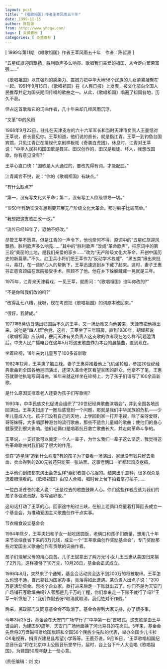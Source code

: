 ```yaml
---
layout: post
title: "《唱歌祖国》作者王莘风雨五十年"
date: 1999-11-15
author: 陈哲源
from: http://www.yhcqw.com/
tags: [ 炎黄春秋 ]
categories: [ 炎黄春秋 ]
---
```



[ 1999年第11期 《唱歌祖国》作者王莘风雨五十年　作者：陈哲源 ]

“五星红旗迎风飘扬，胜利歌声多么响亮。歌唱我们亲爱的祖国，从今走向繁荣富强……”


《歌唱祖国》以其强烈的感染力、震撼力把中华大地56个民族的儿女紧紧凝聚在一起。1951年9月15日，《歌唱祖国》在《人民日报》上发表，被文化部向全国人民推荐并定为国庆期间传唱的歌曲之一。从此，《歌唱祖国》唱遍了祖国各地，历久不衰。

但占这首歌和它的词曲作者，几十年来却几经风雨沉浮。

“文革”中的风雨


1968年9月22日，驻扎在天津支左的六十六军军长和当时天津市负责人王曼恬对王莘说，首长要见你。王莘知道，他们说的首长，就是指江青。王莘一到钓鱼台国宾馆，只见江青正在排现代京剧样板戏《奇袭白虎团》，休息时，江青对王莘说：“中华人民共和国国歌是聂耳、田汉创作的，田汉是叛徒、坏人，我想改国歌，你有意见没有?”

王莘心直口快：“国歌是人大通过的，要改先得有词，才能配曲。”

江青闻言不悦，说：“你的《歌唱祖国》有缺点。”

“有什么缺点?”

“第一，没有写文化大革命；第二，没有写工人阶级领导一切。”

“1950年我确实没有想到要开展无产阶级文化大革命。那时脑子比较简单。”

“我想把这支歌曲改一改。”

“流传已经18年了，恐怕不好改。”

尽管王莘不愿意，但是江青的一声令下，他也奈何不得。原词中的“五星红旗迎风飘扬，胜利歌声多么响亮……”其中的“胜利歌声 
”改成“革命歌声”，把原词中的第三段“美丽的土地，是我们亲爱的家乡……”改为“无产阶级文化大革命，开创中国历史的新篇章。”不久，红卫兵小将们把王莘作为“反动学术权威”、“黑五类”揪出来批斗，毒打，在一些好心人的帮助下，王莘迅速逃到乡下藏了起来。这时，妻子王惠芬正患宫颈癌在医院接受手术，照顾不了他。他在乡下躲躲藏藏一晃就是三年。

1975年，江青来天津看戏，一见王莘，就质问：“《歌唱祖国》谁叫你改的?”

“不是你叫我们改的吗?”

“改得乱七八糟，我呀，现在考虑把《歌唱祖国》的词原本改回来。”

“很好，我赞成。”


1977年5月访日演出归国后不久的王莘，又一场劫难又向他袭来，天津市把他揪出来，说他是“四人帮”余党。这样，王莘坐了三年班房。直到1980年，胡耀邦说《歌唱祖国》应该唱，便问天津有关负责人这支歌的作者现在怎么样?问题澄清后，中央人民广播电台在这年5月将这支歌曲作为本台的晨播曲，直到现在。

坐着轮椅，18年来为儿童写了100多首新歌


1982年12月，王莘患了脑血栓。妻子王惠芬推着他上飞机坐轮船，参加20世纪经典歌曲到全国各地巡回演出，还深入革命老区看望贫困的群众。他拿不了笔，王惠芬就替他执笔写词谱曲，18年来就这样坐在轮椅上，为了孩子们谱写了100余首新歌。

是什么原因支撑着老人还要为孩子们写歌呢?


1993年，中华民族文化促进会组织了“20世纪经典歌曲演唱会”，并到全国各地巡回演出。王莘夫妇走了一圈后感觉到一个问题，那就是我们中华民族的危机——少年儿童成人化。孩子们没有自己的天地，上学回到家一打开电视，除了亲呀爱呀，哥呀妹呀，大多唱那种港台的流行歌曲，那些不适合儿童唱的歌曲；使他们的身心健康受到很大影响。他们老俩口是唱着抗日救亡歌曲长大，并走向革命斗争的。

王莘说，一支好歌可以奠定一个人一辈子，为什么我们一辈子这么坚定，我觉得这些革命歌曲对我们起了很大的作用。

现在“追星族”追到什么程度?有的孩子为了要看一场演出，家里没有钱只好去卖血，卖血得到的200元钱还只能买一张站票。这事老俩口一听都起鸡皮疙瘩。

王莘他们到成都来演出会怎么样?组织者提心吊胆的。结果出乎意料，很多观众是流着眼泪看的。《歌唱祖国》由12人合唱，唱时台上台下拍着掌打拍子……

一位白发苍苍的老人说：“还是过去的歌曲鼓舞人心，你们这些作者应该为我们的孩子多做点贡献，多写点好歌。”

这句话打动了王莘的心，回家途中船过三峡，在船上老俩口商量着打算回去成立一个基金会，为推动爱国主义歌曲创作干点实事。

节衣缩食设立基金会


1994年除夕，王莘夫妇和子女一起吃团圆饭，老俩口和孩子们商量，想用几十年来节衣缩食省下来的6万元钱，成立一个“王莘歌曲创作奖励基金会”，专门奖励那些对爱国主义歌曲创作有贡献的词曲作者。

孩子们理解父母的用心良苦。儿子王斌拿出了两万元!小女儿王玉惠从美国归来捐了2万元，这样凑够了10万元，10月26日，基金会正式成立。


1998年8月，突然来了个通知，基金会活动资金达不到200万的将被取缔。王莘怎么也想不通，自己拿钱为国家办事，竟落得如此遭遇。某负责人出点子说：“200万是活动资金。您找个企业家，款打进来后走一下账就出去了。你们不是为天安门广场铺石写歌填曲吗?人家那是几千万的工程，你们拿来走一下账不就行了吗?”王莘一听愤怒了：“我们作假去呀?取消就取消，我们绝对不作假。”

后来，民政部门又同意基金会不取消了。基金会得到大家支持，办了很多事。


今年3月25日，基金会在天安门广场举行了“中华第一石”首唱式，这支歌是由王莘谱曲的，为建国50周年，天安门广场地面换了河北易县的花岗岩。5年来，基金会先后将3万盘磁带赠给国旗班和全国56个民族少先队的代表，举办全国少儿卡拉OK电视赛，捐资兴建易县希望小学等等。王蕙芬说，9月18日，“王莘歌唱祖国纪念音乐会”将在北京中山公园音乐堂举行，届时，台上台下千人大合唱《歌唱祖国》，为建国50周年献上一份心意。

(责任编辑：刘 文)


